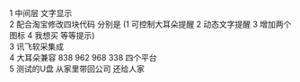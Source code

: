 
1 中间层 文字显示 <br>
2 配合淘宝修改四块代码 分别是 (1 可控制大耳朵提醒 2 动态文字提醒 3 增加两个图标 4 我想买 等等提示) <br>
3 讯飞软采集成 <br>
4 大耳朵兼容 838 962 968 338 四个平台 <br>
5 测试的U盘 从家里带回公司 还给人家 <br>
